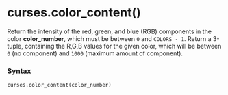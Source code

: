 # curses.color_content()

Return the intensity of the red, green, and blue (RGB) components in the color **color_number**, which must be between `0` and `COLORS - 1`. Return a 3-tuple, containing the R,G,B values for the given color, which will be between `0` (no component) and `1000` (maximum amount of component).

### Syntax

```python
curses.color_content(color_number)
```